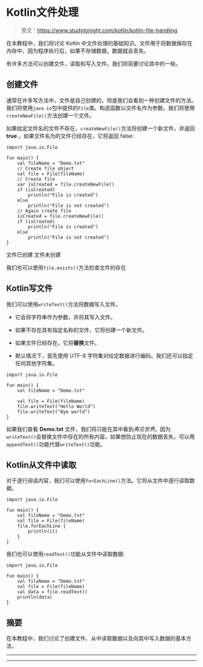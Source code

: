 # Kotlin文件处理

> 原文：<https://www.studytonight.com/kotlin/kotlin-file-handling>

在本教程中，我们将讨论 Kotlin 中文件处理的基础知识。文件用于将数据保存在内存中，因为程序执行后，如果不存储数据，数据就会丢失。

有许多方法可以创建文件，读取和写入文件。我们将简要讨论其中的一些。

## 创建文件

通常在许多写方法中，文件是自己创建的，但是我们会看到一种创建文件的方法。我们将使用`java.io`包中提供的`File`类。构造函数以文件名作为参数。我们将使用`createNewFile()`方法创建一个文件。

如果给定文件名的文件不存在，`createNewFile()`方法将创建一个新文件，并返回 **true** 。如果文件名为的文件已经存在，它将返回 false:

```
import java.io.File

fun main() {
    val fileName = "Demo.txt"
    // Create file object
    val file = File(fileName)
    // Create file
    var isCreated = file.createNewFile()
    if (isCreated)
        println("File is created")
    else
        println("File is not created")
    // Again create file
    isCreated = file.createNewFile()
    if (isCreated)
        println("File is created")
    else
        println("File is not created")
}
```

文件已创建
文件未创建

我们也可以使用`file.exists()`方法检查文件的存在

## Kotlin写文件

我们可以使用`writeText()`方法将数据写入文件。

*   它会将字符串作为参数，并将其写入文件。

*   如果不存在具有指定名称的文件，它将创建一个新文件。

*   如果文件已经存在，它将**替换**文件。

*   默认情况下，首先使用 UTF-8 字符集对给定数据进行编码。我们还可以指定任何其他字符集。

```
import java.io.File

fun main() {
    val fileName = "Demo.txt"

    val file = File(fileName)
    file.writeText("Hello World")
    file.writeText("Bye world")
}
```

如果我们查看 **Demo.txt** 文件，我们将只能在其中看到*再见世界*。因为`writeText()`会替换文件中存在的所有内容。如果想防止现在的数据丢失，可以用`appendText()`功能代替`writeText()`功能。

## Kotlin从文件中读取

对于逐行阅读内容，我们可以使用`forEachLine()`方法。它将从文件中逐行读取数据。

```
import java.io.File

fun main() {
    val fileName = "Demo.txt"
    val file = File(fileName)
    file.forEachLine {
        println(it)
    }
}
```

我们也可以使用`readText()`功能从文件中读取数据:

```
import java.io.File

fun main() {
    val fileName = "Demo.txt"
    val file = File(fileName)
    val data = file.readText()
    println(data)
}
```

## 摘要

在本教程中，我们讨论了创建文件、从中读取数据以及向其中写入数据的基本方法。

* * *

* * *